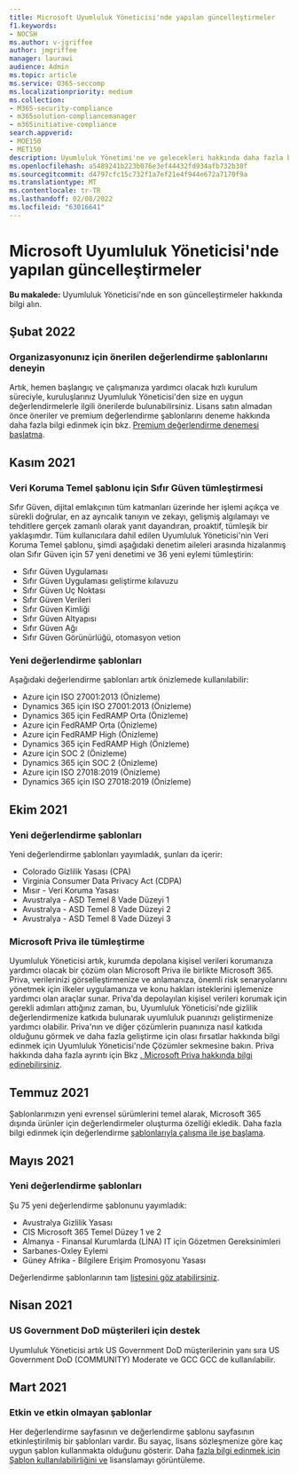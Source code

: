 ```yaml
---
title: Microsoft Uyumluluk Yöneticisi'nde yapılan güncelleştirmeler
f1.keywords:
- NOCSH
ms.author: v-jgriffee
author: jmgriffee
manager: laurawi
audience: Admin
ms.topic: article
ms.service: O365-seccomp
ms.localizationpriority: medium
ms.collection:
- M365-security-compliance
- m365solution-compliancemanager
- m365initiative-compliance
search.appverid:
- MOE150
- MET150
description: Uyumluluk Yönetimi'ne ve gelecekleri hakkında daha fazla bilgi bulun. Güncelleştirilmiş değerlendirmeler, yeni değerlendirme şablonları, yeni eylemler ve daha fazlası hakkında bilgi okuyun.
ms.openlocfilehash: a5489241b223b076e3ef44432fd934afb732b38f
ms.sourcegitcommit: d4797cfc15c732f1a7ef21e4f944e672a7170f9a
ms.translationtype: MT
ms.contentlocale: tr-TR
ms.lasthandoff: 02/08/2022
ms.locfileid: "63016641"
---
```

# <a name="whats-new-in-microsoft-compliance-manager"></a>Microsoft Uyumluluk Yöneticisi'nde yapılan güncelleştirmeler

**Bu makalede:** Uyumluluk Yöneticisi'nde en son güncelleştirmeler hakkında bilgi alın.

## <a name="february-2022"></a>Şubat 2022

### <a name="try-recommended-assessment-templates-for-your-organization"></a>Organizasyonunız için önerilen değerlendirme şablonlarını deneyin

Artık, hemen başlangıç ve çalışmanıza yardımcı olacak hızlı kurulum süreciyle, kuruluşlarınız Uyumluluk Yöneticisi'den size en uygun değerlendirmelerle ilgili önerilerde bulunabilirsiniz. Lisans satın almadan önce öneriler ve premium değerlendirme şablonlarını deneme hakkında daha fazla bilgi edinmek için bkz. [Premium değerlendirme denemesi başlatma](compliance-manager-setup.md#start-a-premium-assessments-trial).

## <a name="november-2021"></a>Kasım 2021

### <a name="zero-trust-integration-for-the-data-protection-baseline-template"></a>Veri Koruma Temel şablonu için Sıfır Güven tümleştirmesi

Sıfır Güven, dijital emlakçının tüm katmanları üzerinde her işlemi açıkça ve sürekli doğrular, en az ayrıcalık tanıyın ve zekayı, gelişmiş algılamayı ve tehditlere gerçek zamanlı olarak yanıt dayandıran, proaktif, tümleşik bir yaklaşımdır. Tüm kullanıcılara dahil edilen Uyumluluk Yöneticisi'nin Veri Koruma Temel şablonu, şimdi aşağıdaki denetim aileleri arasında hizalanmış olan Sıfır Güven için 57 yeni denetimi ve 36 yeni eylemi tümleştirin:

- Sıfır Güven Uygulaması
- Sıfır Güven Uygulaması geliştirme kılavuzu
- Sıfır Güven Uç Noktası
- Sıfır Güven Verileri
- Sıfır Güven Kimliği
- Sıfır Güven Altyapısı
- Sıfır Güven Ağı
- Sıfır Güven Görünürlüğü, otomasyon vetion

### <a name="new-assessment-templates"></a>Yeni değerlendirme şablonları

Aşağıdaki değerlendirme şablonları artık önizlemede kullanılabilir:

- Azure için ISO 27001:2013 (Önizleme)
- Dynamics 365 için ISO 27001:2013 (Önizleme)
- Dynamics 365 için FedRAMP Orta (Önizleme)
- Azure için FedRAMP Orta (Önizleme)
- Azure için FedRAMP High (Önizleme)
- Dynamics 365 için FedRAMP High (Önizleme)
- Azure için SOC 2 (Önizleme)
- Dynamics 365 için SOC 2 (Önizleme)
- Azure için ISO 27018:2019 (Önizleme)
- Dynamics 365 için ISO 27018:2019 (Önizleme)

## <a name="october-2021"></a>Ekim 2021

### <a name="new-assessment-templates"></a>Yeni değerlendirme şablonları

Yeni değerlendirme şablonları yayımladık, şunları da içerir:

- Colorado Gizlilik Yasası (CPA)
- Virginia Consumer Data Privacy Act (CDPA)
- Mısır - Veri Koruma Yasası
- Avustralya - ASD Temel 8 Vade Düzeyi 1
- Avustralya - ASD Temel 8 Vade Düzeyi 2
- Avustralya - ASD Temel 8 Vade Düzeyi 3

### <a name="integration-with-microsoft-priva"></a>Microsoft Priva ile tümleştirme

Uyumluluk Yöneticisi artık, kurumda depolana kişisel verileri korumanıza yardımcı olacak bir çözüm olan Microsoft Priva ile birlikte Microsoft 365. Priva, verilerinizi görselleştirmenize ve anlamanıza, önemli risk senaryolarını yönetmek için ilkeler uygulamanıza ve konu hakları isteklerini işlemenize yardımcı olan araçlar sunar. Priva'da depolayılan kişisel verileri korumak için gerekli adımları attığınız zaman, bu, Uyumluluk Yöneticisi'nde gizlilik değerlendirmenize katkıda bulunarak uyumluluk puanınızı geliştirmenize yardımcı olabilir. Priva'nın ve diğer çözümlerin puanınıza nasıl katkıda olduğunu görmek ve daha fazla geliştirme için olası fırsatlar hakkında bilgi edinmek için Uyumluluk Yöneticisi'nde Çözümler sekmesine bakın. Priva hakkında daha fazla ayrıntı için Bkz [. Microsoft Priva hakkında bilgi edinebilirsiniz](/privacy/priva).

## <a name="july-2021"></a>Temmuz 2021

Şablonlarımızın yeni evrensel sürümlerini temel alarak, Microsoft 365 dışında ürünler için değerlendirmeler oluşturma özelliği ekledik. Daha fazla bilgi edinmek için değerlendirme [şablonlarıyla çalışma ile işe başlama](compliance-manager-templates.md).

## <a name="may-2021"></a>Mayıs 2021

### <a name="new-assessment-templates"></a>Yeni değerlendirme şablonları

Şu 75 yeni değerlendirme şablonunu yayımladık:
- Avustralya Gizlilik Yasası
- CIS Microsoft 365 Temel Düzey 1 ve 2
- Almanya - Finansal Kurumlarda (LİNA) IT için Gözetmen Gereksinimleri
- Sarbanes-Oxley Eylemi
- Güney Afrika - Bilgilere Erişim Promosyonu Yasası

Değerlendirme şablonlarının tam [listesini göz atabilirsiniz](compliance-manager-templates-list.md).

## <a name="april-2021"></a>Nisan 2021

### <a name="support-for-us-government-dod-customers"></a>US Government DoD müşterileri için destek

Uyumluluk Yöneticisi artık US Government DoD müşterilerinin yanı sıra US Government DoD (COMMUNITY) Moderate ve GCC GCC de kullanılabilir.

## <a name="march-2021"></a>Mart 2021

### <a name="active-and-inactive-templates"></a>Etkin ve etkin olmayan şablonlar

Her değerlendirme sayfasının ve değerlendirme şablonu sayfasının etkinleştirilmiş bir şablonları vardır. Bu sayaç, lisans sözleşmenize göre kaç uygun şablon kullanmakta olduğunu gösterir. Daha [fazla bilgi edinmek için Şablon kullanılabilirliğini ve](compliance-manager-templates.md#template-availability-and-licensing) lisanslamayı görüntüleme.
